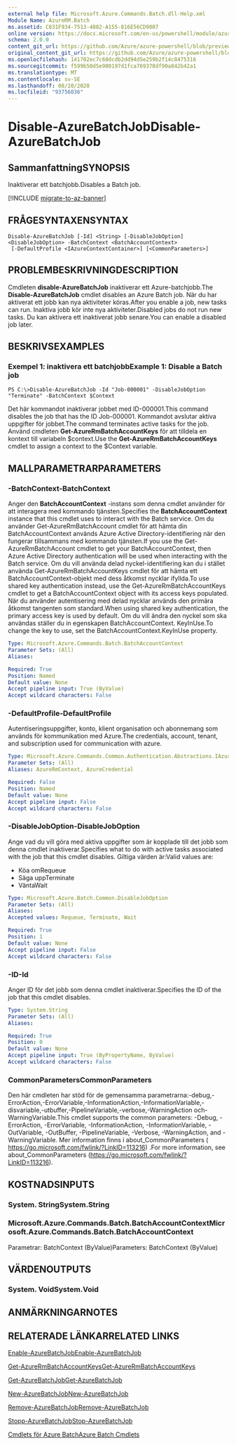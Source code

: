 ```yaml
---
external help file: Microsoft.Azure.Commands.Batch.dll-Help.xml
Module Name: AzureRM.Batch
ms.assetid: C831F934-7513-4882-A155-816E56CD9807
online version: https://docs.microsoft.com/en-us/powershell/module/azurerm.batch/disable-azurebatchjob
schema: 2.0.0
content_git_url: https://github.com/Azure/azure-powershell/blob/preview/src/ResourceManager/AzureBatch/Commands.Batch/help/Disable-AzureBatchJob.md
original_content_git_url: https://github.com/Azure/azure-powershell/blob/preview/src/ResourceManager/AzureBatch/Commands.Batch/help/Disable-AzureBatchJob.md
ms.openlocfilehash: 141702ec7c60dcdb2dd94d5e259b2f14c8475316
ms.sourcegitcommit: f599b50d5e980197d1fca769378df90a842b42a1
ms.translationtype: MT
ms.contentlocale: sv-SE
ms.lasthandoff: 08/20/2020
ms.locfileid: "93756036"
---
```

# <span data-ttu-id="63cfc-101">Disable-AzureBatchJob</span><span class="sxs-lookup"><span data-stu-id="63cfc-101">Disable-AzureBatchJob</span></span>

## <span data-ttu-id="63cfc-102">Sammanfattning</span><span class="sxs-lookup"><span data-stu-id="63cfc-102">SYNOPSIS</span></span>
<span data-ttu-id="63cfc-103">Inaktiverar ett batchjobb.</span><span class="sxs-lookup"><span data-stu-id="63cfc-103">Disables a Batch job.</span></span>

[!INCLUDE [migrate-to-az-banner](../../includes/migrate-to-az-banner.md)]

## <span data-ttu-id="63cfc-104">FRÅGESYNTAXEN</span><span class="sxs-lookup"><span data-stu-id="63cfc-104">SYNTAX</span></span>

```
Disable-AzureBatchJob [-Id] <String> [-DisableJobOption] <DisableJobOption> -BatchContext <BatchAccountContext>
 [-DefaultProfile <IAzureContextContainer>] [<CommonParameters>]
```

## <span data-ttu-id="63cfc-105">PROBLEMBESKRIVNING</span><span class="sxs-lookup"><span data-stu-id="63cfc-105">DESCRIPTION</span></span>
<span data-ttu-id="63cfc-106">Cmdleten **disable-AzureBatchJob** inaktiverar ett Azure-batchjobb.</span><span class="sxs-lookup"><span data-stu-id="63cfc-106">The **Disable-AzureBatchJob** cmdlet disables an Azure Batch job.</span></span>
<span data-ttu-id="63cfc-107">När du har aktiverat ett jobb kan nya aktiviteter köras.</span><span class="sxs-lookup"><span data-stu-id="63cfc-107">After you enable a job, new tasks can run.</span></span>
<span data-ttu-id="63cfc-108">Inaktiva jobb kör inte nya aktiviteter.</span><span class="sxs-lookup"><span data-stu-id="63cfc-108">Disabled jobs do not run new tasks.</span></span>
<span data-ttu-id="63cfc-109">Du kan aktivera ett inaktiverat jobb senare.</span><span class="sxs-lookup"><span data-stu-id="63cfc-109">You can enable a disabled job later.</span></span>

## <span data-ttu-id="63cfc-110">BESKRIVS</span><span class="sxs-lookup"><span data-stu-id="63cfc-110">EXAMPLES</span></span>

### <span data-ttu-id="63cfc-111">Exempel 1: inaktivera ett batchjobb</span><span class="sxs-lookup"><span data-stu-id="63cfc-111">Example 1: Disable a Batch job</span></span>
```
PS C:\>Disable-AzureBatchJob -Id "Job-000001" -DisableJobOption "Terminate" -BatchContext $Context
```

<span data-ttu-id="63cfc-112">Det här kommandot inaktiverar jobbet med ID-000001.</span><span class="sxs-lookup"><span data-stu-id="63cfc-112">This command disables the job that has the ID Job-000001.</span></span>
<span data-ttu-id="63cfc-113">Kommandot avslutar aktiva uppgifter för jobbet.</span><span class="sxs-lookup"><span data-stu-id="63cfc-113">The command terminates active tasks for the job.</span></span>
<span data-ttu-id="63cfc-114">Använd cmdleten **Get-AzureRmBatchAccountKeys** för att tilldela en kontext till variabeln $context.</span><span class="sxs-lookup"><span data-stu-id="63cfc-114">Use the **Get-AzureRmBatchAccountKeys** cmdlet to assign a context to the $Context variable.</span></span>

## <span data-ttu-id="63cfc-115">MALLPARAMETRAR</span><span class="sxs-lookup"><span data-stu-id="63cfc-115">PARAMETERS</span></span>

### <span data-ttu-id="63cfc-116">-BatchContext</span><span class="sxs-lookup"><span data-stu-id="63cfc-116">-BatchContext</span></span>
<span data-ttu-id="63cfc-117">Anger den **BatchAccountContext** -instans som denna cmdlet använder för att interagera med kommando tjänsten.</span><span class="sxs-lookup"><span data-stu-id="63cfc-117">Specifies the **BatchAccountContext** instance that this cmdlet uses to interact with the Batch service.</span></span>
<span data-ttu-id="63cfc-118">Om du använder Get-AzureRmBatchAccount cmdlet för att hämta din BatchAccountContext används Azure Active Directory-identifiering när den fungerar tillsammans med kommando tjänsten.</span><span class="sxs-lookup"><span data-stu-id="63cfc-118">If you use the Get-AzureRmBatchAccount cmdlet to get your BatchAccountContext, then Azure Active Directory authentication will be used when interacting with the Batch service.</span></span> <span data-ttu-id="63cfc-119">Om du vill använda delad nyckel-identifiering kan du i stället använda Get-AzureRmBatchAccountKeys cmdlet för att hämta ett BatchAccountContext-objekt med dess åtkomst nycklar ifyllda.</span><span class="sxs-lookup"><span data-stu-id="63cfc-119">To use shared key authentication instead, use the Get-AzureRmBatchAccountKeys cmdlet to get a BatchAccountContext object with its access keys populated.</span></span> <span data-ttu-id="63cfc-120">När du använder autentisering med delad nycklar används den primära åtkomst tangenten som standard.</span><span class="sxs-lookup"><span data-stu-id="63cfc-120">When using shared key authentication, the primary access key is used by default.</span></span> <span data-ttu-id="63cfc-121">Om du vill ändra den nyckel som ska användas ställer du in egenskapen BatchAccountContext. KeyInUse.</span><span class="sxs-lookup"><span data-stu-id="63cfc-121">To change the key to use, set the BatchAccountContext.KeyInUse property.</span></span>

```yaml
Type: Microsoft.Azure.Commands.Batch.BatchAccountContext
Parameter Sets: (All)
Aliases:

Required: True
Position: Named
Default value: None
Accept pipeline input: True (ByValue)
Accept wildcard characters: False
```

### <span data-ttu-id="63cfc-122">-DefaultProfile</span><span class="sxs-lookup"><span data-stu-id="63cfc-122">-DefaultProfile</span></span>
<span data-ttu-id="63cfc-123">Autentiseringsuppgifter, konto, klient organisation och abonnemang som används för kommunikation med Azure.</span><span class="sxs-lookup"><span data-stu-id="63cfc-123">The credentials, account, tenant, and subscription used for communication with azure.</span></span>

```yaml
Type: Microsoft.Azure.Commands.Common.Authentication.Abstractions.IAzureContextContainer
Parameter Sets: (All)
Aliases: AzureRmContext, AzureCredential

Required: False
Position: Named
Default value: None
Accept pipeline input: False
Accept wildcard characters: False
```

### <span data-ttu-id="63cfc-124">-DisableJobOption</span><span class="sxs-lookup"><span data-stu-id="63cfc-124">-DisableJobOption</span></span>
<span data-ttu-id="63cfc-125">Ange vad du vill göra med aktiva uppgifter som är kopplade till det jobb som denna cmdlet inaktiverar.</span><span class="sxs-lookup"><span data-stu-id="63cfc-125">Specifies what to do with active tasks associated with the job that this cmdlet disables.</span></span>
<span data-ttu-id="63cfc-126">Giltiga värden är:</span><span class="sxs-lookup"><span data-stu-id="63cfc-126">Valid values are:</span></span> 
- <span data-ttu-id="63cfc-127">Köa om</span><span class="sxs-lookup"><span data-stu-id="63cfc-127">Requeue</span></span> 
- <span data-ttu-id="63cfc-128">Säga upp</span><span class="sxs-lookup"><span data-stu-id="63cfc-128">Terminate</span></span> 
- <span data-ttu-id="63cfc-129">Vänta</span><span class="sxs-lookup"><span data-stu-id="63cfc-129">Wait</span></span>

```yaml
Type: Microsoft.Azure.Batch.Common.DisableJobOption
Parameter Sets: (All)
Aliases:
Accepted values: Requeue, Terminate, Wait

Required: True
Position: 1
Default value: None
Accept pipeline input: False
Accept wildcard characters: False
```

### <span data-ttu-id="63cfc-130">-ID</span><span class="sxs-lookup"><span data-stu-id="63cfc-130">-Id</span></span>
<span data-ttu-id="63cfc-131">Anger ID för det jobb som denna cmdlet inaktiverar.</span><span class="sxs-lookup"><span data-stu-id="63cfc-131">Specifies the ID of the job that this cmdlet disables.</span></span>

```yaml
Type: System.String
Parameter Sets: (All)
Aliases:

Required: True
Position: 0
Default value: None
Accept pipeline input: True (ByPropertyName, ByValue)
Accept wildcard characters: False
```

### <span data-ttu-id="63cfc-132">CommonParameters</span><span class="sxs-lookup"><span data-stu-id="63cfc-132">CommonParameters</span></span>
<span data-ttu-id="63cfc-133">Den här cmdleten har stöd för de gemensamma parametrarna:-debug,-ErrorAction,-ErrorVariable,-InformationAction,-InformationVariable,-disvariable,-utbuffer,-PipelineVariable,-verbose,-WarningAction och-WarningVariable.</span><span class="sxs-lookup"><span data-stu-id="63cfc-133">This cmdlet supports the common parameters: -Debug, -ErrorAction, -ErrorVariable, -InformationAction, -InformationVariable, -OutVariable, -OutBuffer, -PipelineVariable, -Verbose, -WarningAction, and -WarningVariable.</span></span> <span data-ttu-id="63cfc-134">Mer information finns i about_CommonParameters ( https://go.microsoft.com/fwlink/?LinkID=113216) .</span><span class="sxs-lookup"><span data-stu-id="63cfc-134">For more information, see about_CommonParameters (https://go.microsoft.com/fwlink/?LinkID=113216).</span></span>

## <span data-ttu-id="63cfc-135">KOSTNADS</span><span class="sxs-lookup"><span data-stu-id="63cfc-135">INPUTS</span></span>

### <span data-ttu-id="63cfc-136">System. String</span><span class="sxs-lookup"><span data-stu-id="63cfc-136">System.String</span></span>

### <span data-ttu-id="63cfc-137">Microsoft.Azure.Commands.Batch.BatchAccountContext</span><span class="sxs-lookup"><span data-stu-id="63cfc-137">Microsoft.Azure.Commands.Batch.BatchAccountContext</span></span>
<span data-ttu-id="63cfc-138">Parametrar: BatchContext (ByValue)</span><span class="sxs-lookup"><span data-stu-id="63cfc-138">Parameters: BatchContext (ByValue)</span></span>

## <span data-ttu-id="63cfc-139">VÄRDEN</span><span class="sxs-lookup"><span data-stu-id="63cfc-139">OUTPUTS</span></span>

### <span data-ttu-id="63cfc-140">System. Void</span><span class="sxs-lookup"><span data-stu-id="63cfc-140">System.Void</span></span>

## <span data-ttu-id="63cfc-141">ANMÄRKNINGAR</span><span class="sxs-lookup"><span data-stu-id="63cfc-141">NOTES</span></span>

## <span data-ttu-id="63cfc-142">RELATERADE LÄNKAR</span><span class="sxs-lookup"><span data-stu-id="63cfc-142">RELATED LINKS</span></span>

[<span data-ttu-id="63cfc-143">Enable-AzureBatchJob</span><span class="sxs-lookup"><span data-stu-id="63cfc-143">Enable-AzureBatchJob</span></span>](./Enable-AzureBatchJob.md)

[<span data-ttu-id="63cfc-144">Get-AzureRmBatchAccountKeys</span><span class="sxs-lookup"><span data-stu-id="63cfc-144">Get-AzureRmBatchAccountKeys</span></span>](./Get-AzureRmBatchAccountKeys.md)

[<span data-ttu-id="63cfc-145">Get-AzureBatchJob</span><span class="sxs-lookup"><span data-stu-id="63cfc-145">Get-AzureBatchJob</span></span>](./Get-AzureBatchJob.md)

[<span data-ttu-id="63cfc-146">New-AzureBatchJob</span><span class="sxs-lookup"><span data-stu-id="63cfc-146">New-AzureBatchJob</span></span>](./New-AzureBatchJob.md)

[<span data-ttu-id="63cfc-147">Remove-AzureBatchJob</span><span class="sxs-lookup"><span data-stu-id="63cfc-147">Remove-AzureBatchJob</span></span>](./Remove-AzureBatchJob.md)

[<span data-ttu-id="63cfc-148">Stopp-AzureBatchJob</span><span class="sxs-lookup"><span data-stu-id="63cfc-148">Stop-AzureBatchJob</span></span>](./Stop-AzureBatchJob.md)

[<span data-ttu-id="63cfc-149">Cmdlets för Azure Batch</span><span class="sxs-lookup"><span data-stu-id="63cfc-149">Azure Batch Cmdlets</span></span>](./AzureRM.Batch.md)


